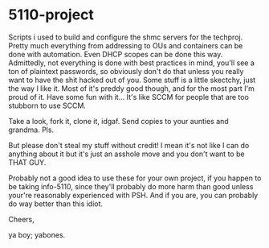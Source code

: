 # 5110-project

Scripts i used to build and configure the shmc servers for the techproj.  Pretty much everything from addressing to OUs and containers can be done with automation. Even DHCP scopes can be done this way. Admittedly, not everything is done with best practices in mind, you'll see a ton of plaintext passwords, so obviously don't do that unless you really want to have the shit hacked out of you. Some stuff is a little skectchy, just the way I like it. Most of it's preddy good though, and for the most part I'm proud of it. Have some fun with it... It's like SCCM for people that are too stubborn to use SCCM. 

Take a look, fork it, clone it, idgaf. Send copies to your aunties and grandma. Pls. 

But please don't steal my stuff without credit! I mean it's not like I can do anything about it but it's just an asshole move and you don't want to be THAT GUY. 

Probably not a good idea to use these for your own project, if you happen to be taking info-5110, since they'll probably do more harm than good unless your're reasonably experienced with PSH. And if you are, you can probably do way better than this idiot. 

Cheers,

ya boy; yabones.
